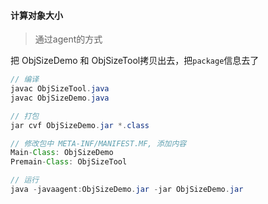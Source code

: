 #### 计算对象大小

> 通过agent的方式

把 ObjSizeDemo 和 ObjSizeTool拷贝出去，把`package`信息去了
```java
// 编译
javac ObjSizeTool.java
javac ObjSizeDemo.java

// 打包
jar cvf ObjSizeDemo.jar *.class

// 修改包中 META-INF/MANIFEST.MF, 添加内容
Main-Class: ObjSizeDemo
Premain-Class: ObjSizeTool

// 运行
java -javaagent:ObjSizeDemo.jar -jar ObjSizeDemo.jar
```